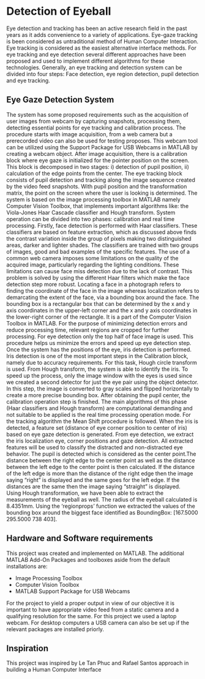 # Detection of Eyeball
Eye detection and tracking has been an active research field in the past years as it adds convenience to a variety of applications. Eye-gaze tracking is been considered as untraditional method of Human Computer Interaction. Eye tracking is considered as the easiest alternative interface methods. For eye tracking and eye detection several different approaches have been proposed and used to implement different algorithms for these technologies. Generally, an eye tracking and detection system can be divided into four steps: Face detection, eye region detection, pupil detection and eye tracking. 

## Eye Gaze Detection System
  The system has some proposed requirements such as the acquisition of user images from webcam by capturing snapshots, processing them, detecting essential points for eye tracking and calibration process.
  The procedure starts with image acquisition, from a web camera but a prerecorded video can also be used for testing proposes. This webcam tool can be utilized using the Support Package for USB Webcams in MATLAB by creating a webcam object. After image acquisition, there is a calibration block where eye gaze is initialized for the pointer position on the screen. This block is decomposed in two stages: i) detection of pupil position, ii) calculation of the edge points from the center. The eye tracking block consists of pupil detection and tracking along the image sequence created by the video feed snapshots. With pupil position and the transformation matrix, the point on the screen where the user is looking is determined. The system is based on the image processing toolbox in MATLAB namely Computer Vision Toolbox, that implements important algorithms like: the Viola-Jones Haar Cascade classifier and Hough transform. System operation can be divided into two phases: calibration and real time processing. 
  Firstly, face detection is performed with Haar classifiers. These classifiers are based on feature extraction, which as discussed above finds the contrast variation inside the group of pixels making two distinguished areas, darker and lighter shades. The classifiers are trained with two groups of images, good and bad examples of the specific features. The use of a common web camera imposes some limitations on the quality of the acquired image, particularly regarding the lighting conditions. These limitations can cause face miss detection due to the lack of contrast. This problem is solved by using the  different Haar filters which make the face detection step more robust. Locating a face in a photograph refers to finding the coordinate of the face in the image whereas localization refers to demarcating the extent of the face, via a bounding box around the face. The bounding box is a rectangular box that can be determined by the x and y axis coordinates in the upper-left corner and the x and y axis coordinates in the lower-right corner of the rectangle. It is a part of the Computer Vision Toolbox in MATLAB. For the purpose of minimizing detection errors and reduce processing time, relevant regions are cropped for further processing. For eye detection only the top half of face image is used. This procedure helps us minimize the errors and speed up eye detection step. 
 Once the system has the positions of the eye, iris detection is performed. Iris detection is one of the most important steps in the Calibration block, namely due to accuracy requirements. For this task, Hough circle transform is used. From Hough transform, the system is able to identify the iris. To speed up the process, only the image window with the eyes is used since we created a second detector for just the eye pair using the object detector. In this step, the image is converted to gray scales and flipped horizontally to create a more precise bounding box. 
 After obtaining the pupil center, the calibration operation step is finished. The main algorithms of this phase (Haar classifiers and Hough transform) are computational demanding and not suitable to be applied is the real time processing operation mode. For the tracking algorithm the Mean Shift procedure is followed.
  When the iris is detected, a feature set (distance of eye corner position to center of iris) based on eye gaze detection is generated. From eye detection, we extract the iris localization eye, corner positions and gaze detection. All extracted features will be used to classify the distracted and non-distracted eye behavior. The pupil is detected which is considered as the center point.The distance between the right edge to the center point as well as the distance between the left edge to the center point is then calculated. If the distance of the left edge is more than the distance of the right edge then the image saying “right” is displayed and the same goes for the left edge. If the distances are the same then the image saying “straight” is displayed.  
  Using Hough transformation, we have been able to extract the measurements of the eyeball as well. The radius of the eyeball calculated is 8.4351mm. Using the ‘regionprops’ function we extracted the values of the bounding box around the biggest face identified as BoundingBox: [167.5000 295.5000 738 403].
  
 ## Hardware and Software requirements 
 
This project was created and implemented on MATLAB. The additional MATLAB Add-On Packages and toolboxes aside from the default installations are: 
 
* Image Processing Toolbox
* Computer Vision Toolbox 
* MATLAB Support Package for USB Webcams 
 
For the project to yield a proper output in view of our objective it is important to have appropriate video feed from a static camera and a qualifying resolution for the same. For this project we used a laptop webcam. For desktop computers a USB camera can also be set up if the relevant packages are installed priorly.

## Inspiration
This project was inspired by Le Tan Phuc and Rafael Santos approach in building a Human Computer Interface
 

